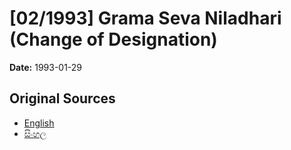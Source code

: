 # [02/1993] Grama Seva Niladhari (Change of Designation)

**Date:** 1993-01-29

## Original Sources

- [English](https://documents.gov.lk/view/acts/1993/1/02-1993_E.pdf)
- [සිංහල](https://documents.gov.lk/view/acts/1993/1/02-1993_S.pdf)
